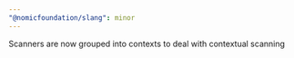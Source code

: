 ```yaml
---
"@nomicfoundation/slang": minor
---
```


Scanners are now grouped into contexts to deal with contextual scanning

